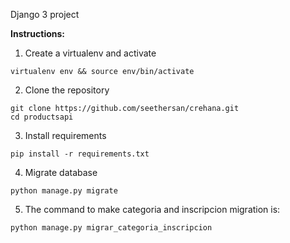 Django 3 project

**Instructions:**
1. Create a virtualenv and activate

```
virtualenv env && source env/bin/activate
```

2. Clone the repository

```
git clone https://github.com/seethersan/crehana.git
cd productsapi
```

3. Install requirements

```
pip install -r requirements.txt
```

4. Migrate database
```
python manage.py migrate
```

5. The command to make categoria and inscripcion migration is:
```
python manage.py migrar_categoria_inscripcion
```